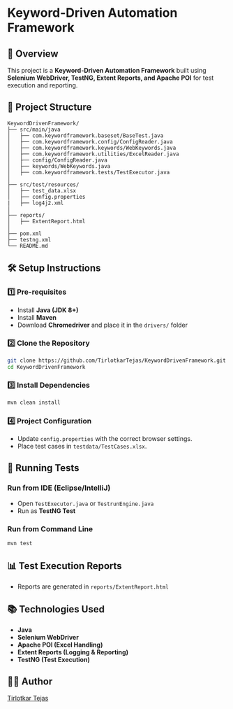 # Keyword-Driven Automation Framework

## 📌 Overview
This project is a **Keyword-Driven Automation Framework** built using **Selenium WebDriver, TestNG, Extent Reports, and Apache POI** for test execution and reporting.

## 📁 Project Structure
```
KeywordDrivenFramework/
├── src/main/java
│   ├── com.keywordframework.baseset/BaseTest.java
│   ├── com.keywordframework.config/ConfigReader.java
│   ├── com.keywordframework.keywords/WebKeywords.java
│   ├── com.keywordframework.utilities/ExcelReader.java
│   ├── config/ConfigReader.java
│   ├── keywords/WebKeywords.java
│   ├── com.keywordframework.tests/TestExecutor.java
│
├── src/test/resources/
│   ├── test_data.xlsx
│   ├── config.properties
|   ├── log4j2.xml
│
├── reports/
│   ├── ExtentReport.html
│
├── pom.xml
├── testng.xml
└── README.md
```

## 🛠️ Setup Instructions

### 1️⃣ **Pre-requisites**
- Install **Java (JDK 8+)**
- Install **Maven**
- Download **Chromedriver** and place it in the `drivers/` folder

### 2️⃣ **Clone the Repository**
```sh
git clone https://github.com/TirlotkarTejas/KeywordDrivenFramework.git
cd KeywordDrivenFramework
```

### 3️⃣ **Install Dependencies**
```sh
mvn clean install
```

### 4️⃣ **Project Configuration**
- Update `config.properties` with the correct browser settings.
- Place test cases in `testdata/TestCases.xlsx`.

## 🚀 Running Tests

### **Run from IDE (Eclipse/IntelliJ)**
- Open `TestExecutor.java` or `TestrunEngine.java`
- Run as **TestNG Test**

### **Run from Command Line**
```sh
mvn test
```

## 📊 Test Execution Reports
- Reports are generated in `reports/ExtentReport.html`

## 📚 Technologies Used
- **Java**
- **Selenium WebDriver**
- **Apache POI (Excel Handling)**
- **Extent Reports (Logging & Reporting)**
- **TestNG (Test Execution)**

## 👨‍💻 Author
[Tirlotkar Tejas](https://github.com/TirlotkarTejas)



